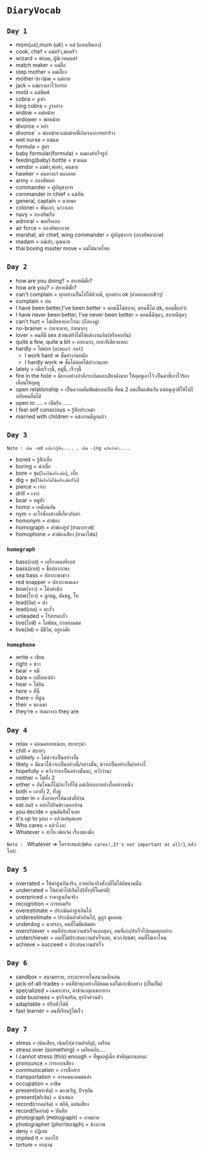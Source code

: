 # `DiaryVocab`

## `Day 1`

- mom(_us_),mum (_uk_) = แม่ (แบบกันเอง)
- cook, chef = แม่ครัว,พ่อครัว
- wizard = พ่อมด, ผู้มีเวทมนตร์
- match maker = แม่สื่อ
- step mother = แม่เลี้ยง
- mother-in-law = แม่ยาย
- jack = แม่แรงเอาไว้ยกรถ
- mold = แม่พิมพ์
- cobra = งูเห่า
- king cobra = งูจงอาง
- widow = แม่หม้าย
- widower = พ่อหม้าย
- divorce = หย่า
- divorce` = พ่อหม้าย แม่หม้ายที่เกิดจากการหย่าร้าง
- wet nurse = แม่นม
- formula = สูตร
- baby formular(formula) = นมผงสำเร็จรูป
- feeding(baby) bottle = ขวดนม
- vendor = แม่ค้า,พ่อค้า, คนขาย
- hawker = คนหาบเร่ แผงลอย
- army = กองทัพบก
- commander = ผู้บัญชาการ
- commander in chief = แม่ทัพ
- general, captain = นายพล
- colonel = พันเอก, นาวาเอก
- navy = กองทัพเรือ
- admiral = พลเรือเอก
- air force = กองทัพอากาศ
- marshal, air chief, wing commander = ผู้บัญชาการ (กองทัพอากาศ)
- madam = แม่เล้า, คุณนาย
- thai boxing master move = แม่ไม้มวยไทย

## `Day 2`

- how are you doing? = สบายดีมั้ย?
- how are you? = สบายดีมั้ย?
- can't complain = ทุกอย่างเป็นไปได้ด้วยดี, ทุกอย่าง ok (คำตอบแบบชิวๆ)
- complain = บ่น
- I have been better,I've been better = ตอนนี้ไม่สบาย, ตอนนี้ไม่ ok, ตอนนี้แย่ว่ะ
- I have never been better, I've never been better = ตอนนี้ดีสุดๆ, สบายดีสุดๆ
- can't hurt = ไม่เสียหายอะไรนะ (ก็ลองดู)
- no-brainer = ง่ายจะตาย, ง่ายมากๆ
- lover = คนที่มี sex ด้วยแต่ยังไม่ได้แต่งงานกัน(หรือคบกัน)
- quite a few, quite a bit = เยอะมาก, เยอะทีเดียวแหละ
- hardly = ไม่ค่อย (`almost not`)
  - I work hard => ชั้นทำงานหนัก
  - I hardly work => ชั้นไม่ค่อยได้ทำงานเลย
- lately = เมื่อเร็วๆนี้, หมู่นี้, เร็วๆนี้
- fire in the hole = มีบางอย่างกำลังระเบิดและเสียงดังมาก ให้อุดหูเอาไว้ เป็นคำที่เอาไว้ร้องเตือนให้อุดหู
- open relationship = เป็นความสัมพันธ์แบบเปิด ที่คน 2 คนเป็นแฟนกัน แต่อนุญาติให้ไปกิ้กกับคนอื่นได้
- open to .... = เปิดรับ ......
- I feel self conscious = รู้สึกประหม่า
- married with children = แต่งงานมีลูกแล้ว

## `Day 3`

`Note : เติม -ed แปลว่ารู้สึก.... , เติม -ing แปลว่าน่า....`

- bored = รู้สึกเบื่อ
- boring = น่าเบื่อ
- bore = ขุด(`โดยใช้เครื่องมือ`), เบื่อ
- dig = ขุด(`ใช้หรือไม่ใช้เครื่องมือก็ได้`)
- pierce = เจาะ
- drill = เจาะ
- boar = หมูป่า
- homo = เหมือนกัน
- nym = อะไรซักอย่างที่เกี่ยวกับคำ
- homonym = คำพ้อง
- homograph = คำพ้องรูป (ฮามากราฟ)
- homophone = คำพ้องเสียง (ฮามาโฟน)

### `homograph`

- bass(เบส) = เครื่องดนตรีเบส
- bass(แบส) = ชื่อปลากะพง
- sea bass = ปลากะพงขาว
- red snapper = ปลากะพงแดง
- bow(บาว) = โค้งคำนับ
- bow(โบว) = ลูกธนู, คันธนู, โบ
- lead(ลีด) = นำ
- lead(เลด) = ตะกั่ว
- unleaded = ไร้สารตะกั่ว
- live(ไลฟ์) = ไลฟ์สด, ถ่ายทอดสด
- live(ลิฟ) = มีชีวิต, อยู่อาศัย

### `homophone`

- write = เขียน
- right = ขวา
- bear = หมี
- bare = เปลือยเปล่า
- hear = ได้ยิน
- here = ที่นี่
- there = ที่นู่น
- their = ของเขา
- they're = ย่อมาจาก they are

## `Day 4`

- relax = ผ่อนคลายหน่อย, สบายๆน่า
- chill = สบายๆ
- unlikely = ไม่น่าจะเป็นอย่างงั้น
- likely = มีแนวโน้วจะเป็นอย่างนี้/อย่างนั้น, น่าจะเป็นอย่างงั้น/อย่างงี้
- hopefully = หวังว่าจะเป็นอย่างนั้นนะ, หวังว่านะ
- neither = ไม่ทั้ง 2
- either = อันไหนก็ได้/อะไรก็ได้ แต่เลือกเอาอย่างใดอย่างหนึ่ง
- both = เอาทั้ง 2, ทั้งคู่
- order in = สั่งอาหารให้มาส่งที่บ้าน
- eat out = ออกไปกินข้าวนอกบ้าน
- you decide = คุณตัดสินใจเลย
- it's up to you = แล้วแต่คุณเลย
- Who cares = แล้วไงอะ
- Whatever = ลำใย เพ้อเจ้อ เรื่องของมึง

`Note : ` Whatever => ใครจะสนล่ะ(`Who cares!,It's not important at all!`), แล้วไงอ่ะ

## `Day 5`

- overrated = ให้ค่าสูงเกินจริง, อวยเกินจริงทั้งๆที่ไม่ได้ดีขนาดนั้น
- underrated = ให้ค่าต่ำไปเกินไป(ทั้งๆที่โคตรดี)
- overpriced = ราคาสูงเกินจริง
- recognition = การยอมรับ
- overestimate = ประเมินค่าสูงเกินไป
- underestimate = ประเมินค่าต่ำเกินไป, ดูถูก ดูแคลน
- underdog = มวยรอง, คนที่ไม่มีแต้มต่อ
- overchiever = คนที่ประสบความสำเร็จแบบสุดๆ, คนที่เก่ง/สำเร็จไปหมดทุกอย่าง
- underchiever = คนที่ไม่ประสบความสำเร็จเลย, พวก loser, คนที่ไม่เอาไหน
- achieve = succeed = ประสบความสำเร็จ

## `Day 6`

- sandbox = สนามทราย, กระบะทรายในสนามเด็กเล่น
- jack-of-all-trades = คนที่ทำทุกอย่างได้หมด แต่ไม่เก่งซักอย่าง (เป็นเป็ด)
- specialized = เฉพาะทาง, คำชำนาญเฉพาะทาง
- side business = ธุรกิจเสริม, ธุรกิจส่วนตัว
- adaptable = ปรับตัวได้ดี
- fast learner = คนที่เรียนรู้ได้เร็ว

## `Day 7`

- stress = เน้นเสียง, เน้นย้ำ(ความสำคัญ), เครียด
- stress over (something) = เครียดกับ....
- I cannot stress (this) enough = ที่พูดอยู่เนี่ย สำคัญมากเลยนะ
- pronounce = การออกเสียง
- communication = การสื่อสาร
- transportation = การคมนาคมขนส่ง
- occupation = อาชีพ
- present(เพรเซ่น) = ของขวัญ, ปัจจุบัน
- present(พรีเซ้น) = นำเสนอ
- record(เรกคอร์ด) = สถิติ, แผ่นเสียง
- record(รีคอร์ด) = บันทึก
- photograph (`PHO`tograph) = ภาพถ่าย
- photographer (pho`TOG`raph) = ช่างภาพ
- deny = ปฏิเสธ
- implied it = บอกใบ้
- torture = ทรมาน